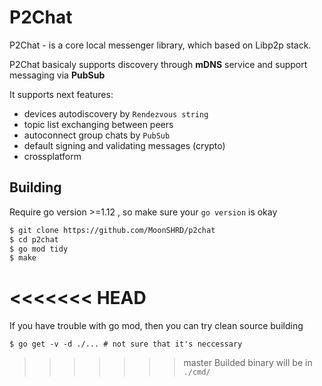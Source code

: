 # P2Chat
P2Chat - is a core local messenger library, which based on Libp2p stack.

P2Chat basicaly supports discovery through **mDNS** service and support messaging via **PubSub**

It supports next features:
- devices autodiscovery by `Rendezvous string`
- topic list exchanging between peers
- autoconnect group chats by `PubSub`
- default signing and validating messages (crypto)
- crossplatform


## Building
Require go version >=1.12 , so make sure your `go version` is okay

```bash
$ git clone https://github.com/MoonSHRD/p2chat
$ cd p2chat
$ go mod tidy
$ make
```
<<<<<<< HEAD
=======

If you have trouble with go mod, then you can try clean source building
```
$ go get -v -d ./... # not sure that it's neccessary
```
>>>>>>> master
Builded binary will be in `./cmd/`
